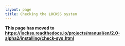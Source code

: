 ```yaml
---
layout: page
title: Checking the LOCKSS system
---
```


**This page has moved to <https://lockss.readthedocs.io/projects/manual/en/2.0-alpha2/installing/check-sys.html>**
